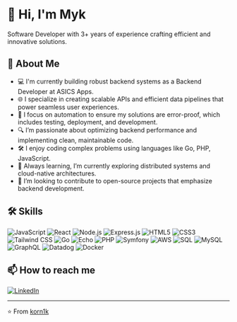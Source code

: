 # 👋 Hi, I'm Myk

Software Developer with 3+ years of experience crafting efficient and innovative solutions.

## 🚀 About Me
- 💻 I'm currently building robust backend systems as a Backend Developer at ASICS Apps.
- 🌐 I specialize in creating scalable APIs and efficient data pipelines that power seamless user experiences.
- 📝 I focus on automation to ensure my solutions are error-proof, which includes testing, deployment, and development.
- 🔍 I’m passionate about optimizing backend performance and implementing clean, maintainable code.
- 🛠️ I enjoy coding complex problems using languages like Go, PHP, JavaScript.
- 🌱 Always learning, I’m currently exploring distributed systems and cloud-native architectures.
- 👥 I’m looking to contribute to open-source projects that emphasize backend development.

## 🛠 Skills
![JavaScript](https://img.shields.io/badge/-JavaScript-F7DF1E?style=flat-square&logo=javascript&logoColor=black)
![React](https://img.shields.io/badge/-React-61DAFB?style=flat-square&logo=react&logoColor=black)
![Node.js](https://img.shields.io/badge/-Node.js-339933?style=flat-square&logo=node.js&logoColor=white)
![Express.js](https://img.shields.io/badge/-Express.js-000000?style=flat-square&logo=express&logoColor=white)
![HTML5](https://img.shields.io/badge/-HTML5-E34F26?style=flat-square&logo=html5&logoColor=white)
![CSS3](https://img.shields.io/badge/-CSS3-1572B6?style=flat-square&logo=css3&logoColor=white)
![Tailwind CSS](https://img.shields.io/badge/-Tailwind%20CSS-06B6D4?style=flat-square&logo=tailwindcss&logoColor=white)
![Go](https://img.shields.io/badge/-Go-00ADD8?style=flat-square&logo=go&logoColor=white)
![Echo](https://img.shields.io/badge/-Echo-4B9F4E?style=flat-square&logo=go&logoColor=white)
![PHP](https://img.shields.io/badge/-PHP-777BB4?style=flat-square&logo=php&logoColor=white)
![Symfony](https://img.shields.io/badge/-Symfony-000000?style=flat-square&logo=symfony&logoColor=white)
![AWS](https://img.shields.io/badge/-AWS-FF9900?style=flat-square&logo=amazonaws&logoColor=white)
![SQL](https://img.shields.io/badge/-SQL-4479A1?style=flat-square&logo=postgresql&logoColor=white)
![MySQL](https://img.shields.io/badge/-MySQL-4479A1?style=flat-square&logo=mysql&logoColor=white)
![GraphQL](https://img.shields.io/badge/-GraphQL-E10098?style=flat-square&logo=graphql&logoColor=white)
![Datadog](https://img.shields.io/badge/-Datadog-632CA6?style=flat-square&logo=datadog&logoColor=white)
![Docker](https://img.shields.io/badge/-Docker-2496ED?style=flat-square&logo=docker&logoColor=white)

## 📫 How to reach me
[![LinkedIn](https://img.shields.io/badge/-LinkedIn-0A66C2?style=flat-square&logo=linkedin&logoColor=white)](https://www.linkedin.com/in/mykyta-koryliuk/)

---

⭐️ From [korn1k](https://github.com/korn1k)
